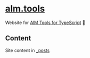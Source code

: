 # [alm.tools](http://alm.tools)

Website for [AlM Tools for TypeScript](https://github.com/alm-tools/alm) :rose:

## Content
Site content in [_posts](./_posts)
